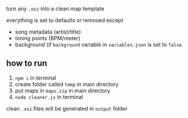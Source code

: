 turn any `.osz` into a clean map template

everything is set to defaults or removed except

- song metadata (artist/title)
- timing points (BPM/meter)
- background (if `background` variable in `variables.json` is set to `false`

## how to run

1. `npm i` in terminal
2. create folder called `temp` in main directory
3. put maps in `maps.zip` in main directory
4. `node cleaner.js` in terminal

clean `.osz` files will be generated in `output` folder
